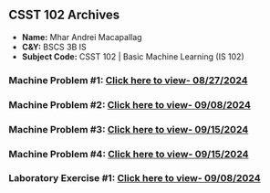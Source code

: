 ## **CSST 102 Archives**

- **Name:** Mhar Andrei Macapallag
- **C&Y:** BSCS 3B IS
- **Subject Code:** CSST 102 | Basic Machine Learning (IS 102)

### Machine Problem #1: [Click here to view- 08/27/2024](https://github.com/VoxDroid/CSST102_MACAPALLAG/tree/main/CSST_102_BSCS3BIS_MACAPALLAG_MHAR_ANDREI/3B-MACAPALLAG-MP1)
### Machine Problem #2: [Click here to view- 09/08/2024](https://github.com/VoxDroid/CSST102_MACAPALLAG/tree/main/CSST_102_BSCS3BIS_MACAPALLAG_MHAR_ANDREI/3B-MACAPALLAG-MP2)
### Machine Problem #3: [Click here to view- 09/15/2024](https://github.com/VoxDroid/CSST102_MACAPALLAG/tree/main/CSST_102_BSCS3BIS_MACAPALLAG_MHAR_ANDREI/3B-MACAPALLAG-MP3)
### Machine Problem #4: [Click here to view- 09/15/2024](https://github.com/VoxDroid/CSST102_MACAPALLAG/tree/main/CSST_102_BSCS3BIS_MACAPALLAG_MHAR_ANDREI/3B-MACAPALLAG-MP4)
### Laboratory Exercise #1: [Click here to view- 09/08/2024](https://github.com/VoxDroid/CSST102_MACAPALLAG/tree/main/CSST_102_BSCS3BIS_MACAPALLAG_MHAR_ANDREI/3B-MACAPALLAG-EXER1)
